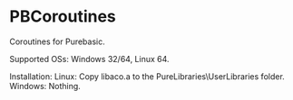 # PBCoroutines
Coroutines for Purebasic.

Supported OSs: Windows 32/64, Linux 64.

Installation:
Linux: Copy libaco.a to the PureLibraries\UserLibraries folder.
Windows: Nothing.

